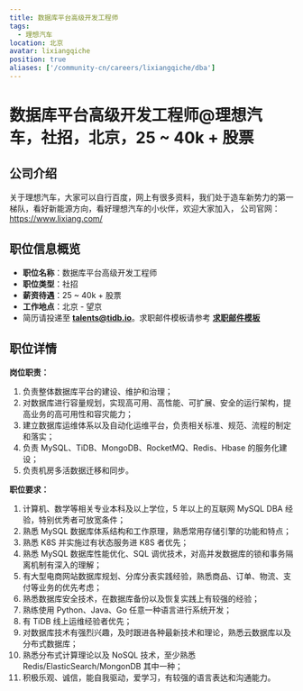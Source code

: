 ```yaml
---
title: 数据库平台高级开发工程师
tags:
  - 理想汽车
location: 北京
avatar: lixiangqiche
position: true
aliases: ['/community-cn/careers/lixiangqiche/dba']
---
```


# 数据库平台高级开发工程师@理想汽车，社招，北京，25 ~ 40k + 股票

## 公司介绍

关于理想汽车，大家可以自行百度，网上有很多资料，我们处于造车新势力的第一梯队，看好新能源方向，看好理想汽车的小伙伴，欢迎大家加入， 公司官网：<a href="https://www.lixiang.com/" target="_blank">https://www.lixiang.com/</a>

## 职位信息概览

- **职位名称**：数据库平台高级开发工程师
- **职位类型**：社招
- **薪资待遇**：25 ~ 40k + 股票
- **工作地点**：北京 - 望京
- 简历请投递至 <a mailto="talents@tidb.io">**talents@tidb.io**</a>。求职邮件模板请参考 **[求职邮件模板](https://asktug.com/t/topic/62932)**

## 职位详情

**岗位职责：**

1. 负责整体数据库平台的建设、维护和治理；
2. 对数据库进行容量规划，实现高可用、高性能、可扩展、安全的运行架构，提高业务的高可用性和容灾能力；
3. 建立数据库运维体系以及自动化运维平台，负责相关标准、规范、流程的制定和落实；
4. 负责 MySQL、TiDB、MongoDB、RocketMQ、Redis、Hbase 的服务化建设；
5. 负责机房多活数据迁移和同步。

**职位要求：**

1. 计算机、数学等相关专业本科及以上学位，5 年以上的互联网 MySQL DBA 经验，特别优秀者可放宽条件；
2. 熟悉 MySQL 数据库体系结构和工作原理，熟悉常用存储引擎的功能和特点；
3. 熟悉 K8S 并实施过有状态服务进 K8S 者优先；
4. 熟悉 MySQL 数据库性能优化、SQL 调优技术，对高并发数据库的锁和事务隔离机制有深入的理解；
5. 有大型电商网站数据库规划、分库分表实践经验，熟悉商品、订单、物流、支付等业务的优先考虑；
6. 熟悉数据库安全技术，在数据库备份以及恢复实践上有较强的经验；
7. 熟练使用 Python、Java、Go 任意一种语言进行系统开发；
8. 有 TiDB 线上运维经验者优先；
9. 对数据库技术有强烈兴趣，及时跟进各种最新技术和理论，熟悉云数据库以及分布式数据库；
10. 熟悉分布式计算理论以及 NoSQL 技术，至少熟悉 Redis/ElasticSearch/MongonDB 其中一种；
11. 积极乐观、诚信，能自我驱动，爱学习，有较强的语言表达和沟通能力。
